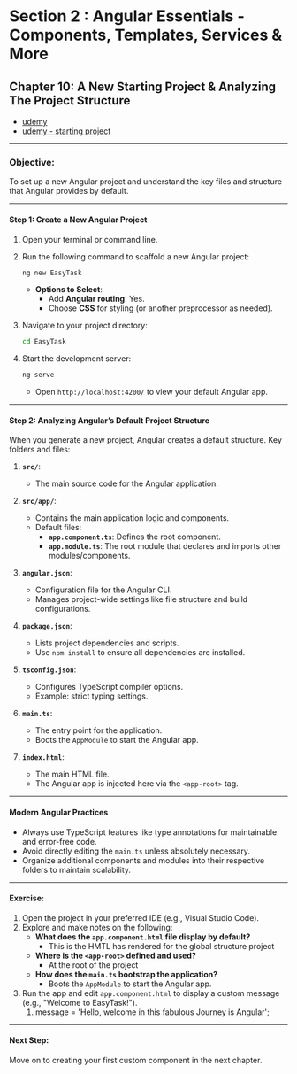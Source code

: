 # Section 2 : Angular Essentials - Components, Templates, Services & More

## Chapter 10: A New Starting Project & Analyzing The Project Structure

- [udemy](https://www.udemy.com/course/the-complete-guide-to-angular-2/learn/lecture/43788456#overview)
- [udemy - starting project](code/01-starting-project.zip)

---

### **Objective**:

To set up a new Angular project and understand the key files and structure that Angular provides by default.

---

#### **Step 1: Create a New Angular Project**

1. Open your terminal or command line.
2. Run the following command to scaffold a new Angular project:

   ```bash
   ng new EasyTask
   ```

   - **Options to Select**:
     - Add **Angular routing**: Yes.
     - Choose **CSS** for styling (or another preprocessor as needed).

3. Navigate to your project directory:
   ```bash
   cd EasyTask
   ```
4. Start the development server:
   ```bash
   ng serve
   ```
   - Open `http://localhost:4200/` to view your default Angular app.

---

#### **Step 2: Analyzing Angular’s Default Project Structure**

When you generate a new project, Angular creates a default structure. Key folders and files:

1. **`src/`**:

   - The main source code for the Angular application.

2. **`src/app/`**:

   - Contains the main application logic and components.
   - Default files:
     - **`app.component.ts`**: Defines the root component.
     - **`app.module.ts`**: The root module that declares and imports other modules/components.

3. **`angular.json`**:

   - Configuration file for the Angular CLI.
   - Manages project-wide settings like file structure and build configurations.

4. **`package.json`**:

   - Lists project dependencies and scripts.
   - Use `npm install` to ensure all dependencies are installed.

5. **`tsconfig.json`**:

   - Configures TypeScript compiler options.
   - Example: strict typing settings.

6. **`main.ts`**:

   - The entry point for the application.
   - Boots the `AppModule` to start the Angular app.

7. **`index.html`**:
   - The main HTML file.
   - The Angular app is injected here via the `<app-root>` tag.

---

#### **Modern Angular Practices**

- Always use TypeScript features like type annotations for maintainable and error-free code.
- Avoid directly editing the `main.ts` unless absolutely necessary.
- Organize additional components and modules into their respective folders to maintain scalability.

---

#### **Exercise**:

1. Open the project in your preferred IDE (e.g., Visual Studio Code).
2. Explore and make notes on the following:
   - **What does the `app.component.html` file display by default?**
     - This is the HMTL has rendered for the global structure project
   - **Where is the `<app-root>` defined and used?**
     - At the root of the project
   - **How does the `main.ts` bootstrap the application?**
     - Boots the `AppModule` to start the Angular app.
3. Run the app and edit `app.component.html` to display a custom message (e.g., "Welcome to EasyTask!").
   1. message = 'Hello, welcome in this fabulous Journey is Angular';

---

#### **Next Step**:

Move on to creating your first custom component in the next chapter.
